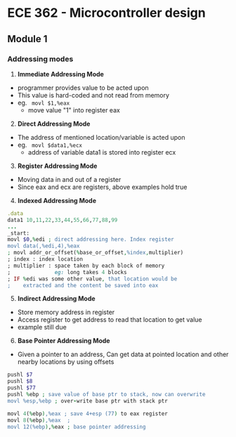 # ECE 362 - Microcontroller design



## Module 1

### Addressing modes

1. **Immediate Addressing Mode**
  * programmer provides value to be acted upon <br>
  * This value is hard-coded and not read from memory <br>
  * eg. <code> movl $1,%eax </code>
    * move value "1" into register eax
2. **Direct Addressing Mode**
  * The address of mentioned location/variable is acted upon
  * eg. <code> movl $data1,%ecx </code>
    * address of variable data1 is stored into register ecx
3. **Register Addressing Mode**
  * Moving data in and out of a register
  * Since eax and ecx are registers, above examples hold true
4. **Indexed Addressing Mode**
  ```ruby
  .data
  data1 10,11,22,33,44,55,66,77,88,99
  ...
  _start:
  movl $0,%edi ; direct addressing here. Index register
  movl data(,%edi,4),%eax
  ; movl addr_or_offset(%base_or_offset,%index,multiplier)
  ; index : index location
  ; multiplier : space taken by each block of memory
  ;              eg: long takes 4 blocks
  ; IF %edi was some other value, that location would be
  ;    extracted and the content be saved into eax
  ```
5. **Indirect Addressing Mode**
  * Store memory address in register
  * Access register to get address to read that location to get value
  * example still due
6. **Base Pointer Addressing Mode**
  * Given a pointer to an address, Can get data at pointed location and other nearby locations by using offsets

  ```ruby
  pushl $7
  pushl $8
  pushl $77
  pushl %ebp ; save value of base ptr to stack, now can overwrite
  movl %esp,%ebp ; over-write base ptr with stack ptr

  movl 4(%ebp),%eax ; save 4+esp (77) to eax register
  movl 8(%ebp),%eax  ;
  movl 12(%ebp),%eax ; base pointer addressing
  ```
